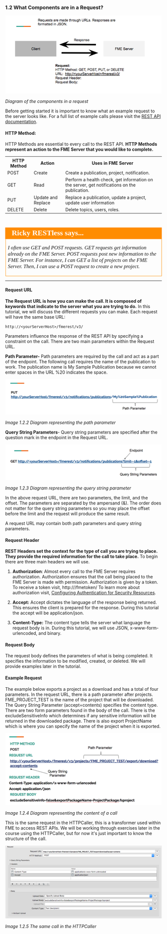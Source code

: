 ### 1.2 What Components are in a Request?

![](./Images/image1.2.1.request.png)

*Diagram of the components in a request*

Before getting started it is important to know what an example request
to the server looks like. For a full list of example calls please visit the
[REST API documentation](https://docs.safe.com/fme/html/FME_REST/apidoc/v3/#).

#### HTTP Method:

HTTP Methods are essential to every call to the REST API. **HTTP Methods
represent an action to the FME Server that you would like to complete.**

<table>

<tr>
<th>HTTP Method</th>
<th>Action</th>
<th>Uses in FME Server</th>
</tr>

<tr>
<td>POST</td>
<td>Create</td>
<td>Create a publication, project, notification.</td>
</tr>

<tr>
<td>GET</td>
<td>Read</td>
<td>Perform a health check, get information on the server, get notifications on the publication.</td>
</tr>

<tr>
<td>PUT</td>
<td>Update and Replace</td>
<td>Replace a publication, update a project, update user information
</td>
</tr>

<tr>
<td>DELETE</td>
<td>Delete</td>
<td>Delete topics, users, roles.</td>
</tr>


</table>

<br>

<table style="border-spacing: 0px">
<tr>
<td style="vertical-align:middle;background-color:darkorange;border: 2px solid darkorange">
<i class="fa fa-quote-left fa-lg fa-pull-left fa-fw" style="color:white;padding-right: 12px;vertical-align:text-top"></i>
<span style="color:white;font-size:x-large;font-weight: bold;font-family:serif">Ricky RESTless says...</span>
</td>
</tr>

<tr>
<td style="border: 1px solid darkorange">
<span style="font-family:serif; font-style:italic; font-size:larger">

I often use GET and POST requests. GET requests get information already on the FME Server. POST requests post new information to the FME Server. For instance, I can GET a list of projects on the FME Server. Then, I can use a POST request to create a new project.  

</span>
</td>
</tr>
</table>

---


#### Request URL

**The Request URL is how you can make the call. It is composed of
keywords that indicate to the server what you are trying to do.** In
this tutorial, we will discuss the different requests you can make.
Each request will have the same base URL:

    http://<yourServerHost>/fmerest/v3/

Parameters influence the response of the REST API by specifying a
constraint on the call. There are two main parameters within the Request
URL.

**Path Parameter-** Path parameters are required by the call and act as
a part of the endpoint. The following call requires the name of the
publication to work. The publication name is My Sample Publication
because we cannot enter spaces in the URL %20 indicates the space.

![](./Images/image1.2.2a.path.png)

*Image 1.2.2 Diagram representing the path parameter*

**Query String Parameters**- Query string parameters are specified after
the question mark in the endpoint in the Request URL.

![](./Images/image1.2.3a.query.png)

*Image 1.2.3 Diagram representing the query string parameter*

In the above request URL, there are two parameters, the limit, and the
offset. The parameters are separated by the ampersand (&). The order
does not matter for the query string parameters so you may place the
offset before the limit and the request will produce the same result.

A request URL may contain both path parameters and query string
parameters.

#### Request Header

**REST Headers set the context for the type of call you are trying to
place. They provide the required information for the call to take
place.** To begin there are three main headers we will use.

1. **Authorization**: Almost every call to the FME Server requires
authorization. Authorization ensures that the call being placed to the
FME Server is made with permission. Authorization is given by a token.
To receive a token visit,
        http://<yourServerHost>/fmetoken/
To learn more about authorization visit,
[Configuring Authentication for Security Resources](http://docs.safe.com/fme/2017.1/html/FME_Server_Documentation/Content/AdminGuide/Configuring-Authentication-for-Security-Resources.htm).

2. **Accept:** Accept dictates the language of the response being
returned. This ensures the client is prepared for the response. During
this tutorial the accept will be application/json.

3. **Content-Type:** The content type tells the server what language the
request body is in. During this tutorial, we will use JSON,
x-www-form-urlencoded, and binary.

#### Request Body

The request body defines the parameters of what is being completed. It
specifies the information to be modified, created, or deleted. We will
provide examples later in the tutorial.

#### Example Request

The example below exports a project as a download and has a total of
four parameters. In the request URL, there is a path parameter after
projects. FME\_PROJECT\_TEST is the name of the project that will be
downloaded. The Query String Parameter (accept=contents) specifies the
content type. There are two form parameters found in the body of the
call. There is the excludeSensitiveInfo which determines if any
sensitive information will be returned in the downloaded package. There
is also export ProjectName which is where you can specify the name of
the project when it is exported.

![](./Images/image1.2.4a.call.png)

*Image 1.2.4 Diagram representing the content of a call*

This is the same request in the HTTPCaller, this is a transformer used within FME to access REST APIs. We will be working through exercises later in the course using the HTTPCaller, but for now it's just important to know the structure of the call.

![](./Images/image1.2.5a.HTTPCaller.png)

*Image 1.2.5 The same call in the HTTPCaller*  
